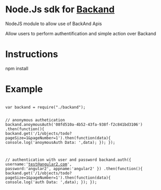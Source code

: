 # Node.Js sdk for [Backand](www.backand.com)

NodeJS module to allow use of BackAnd Apis

Allow users to perform authentification and simple action over Backand

# Instructions

npm install

# Example

<code>
var backand = require("./backand");

// anonymous authetication
backand.anoymousAuth('08fd510a-4b52-43fa-938f-f2c841bd3106')
    .then(function(){
        backand.get('/1/objects/todo?pageSize=1&pageNumber=1').then(function(data){
            console.log('anoymousAuth Data: ',data);
        });
    });


// authentication with user and password
backand.auth({ username:'test@angular2.com', password:'angular2', appname:'angular2' })
    .then(function(){
        backand.get('/1/objects/todo?pageSize=1&pageNumber=1').then(function(data){
            console.log('auth Data: ',data);
        });
    });
</code>
